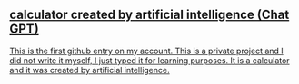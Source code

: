 <a href="file:///D:/projekty/index.html" link to calculator>
<h2>calculator created by artificial intelligence (Chat GPT)</h2>
<p>This is the first github entry on my account. This is a private project and I did not write it myself, I just typed it for learning purposes. It is a calculator and it was created by artificial intelligence.</p>